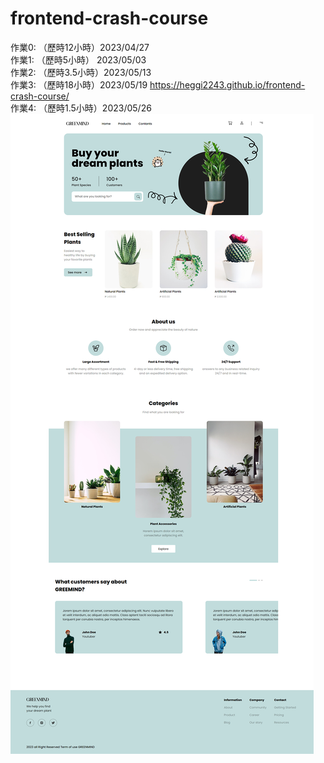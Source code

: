 # frontend-crash-course

作業0: （歷時12小時）2023/04/27  
作業1: （歷時5小時） 2023/05/03  
作業2: （歷時3.5小時）2023/05/13  
作業3: （歷時18小時）2023/05/19 https://heggi2243.github.io/frontend-crash-course/  
作業4: （歷時1.5小時）2023/05/26  
![image](https://raw.githubusercontent.com/Heggi2243/frontend-crash-course/main/assignment%200/assignmen0-cover.png)
